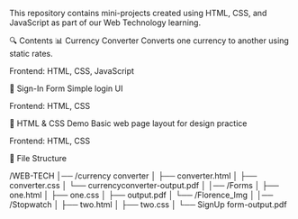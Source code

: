 This repository contains mini-projects created using HTML, CSS, and JavaScript as part of our Web Technology learning.

🔍 Contents
📊 Currency Converter
Converts one currency to another using static rates.

Frontend: HTML, CSS, JavaScript

🔐 Sign-In Form
Simple login UI

Frontend: HTML, CSS

🎨 HTML & CSS Demo
Basic web page layout for design practice

Frontend: HTML, CSS

📂 File Structure

/WEB-TECH
│── /currency converter
│   ├── converter.html
│   ├── converter.css
│   └── currencyconverter-output.pdf
│
│── /Forms
│   ├── one.html
│   ├── one.css
│   ├── output.pdf
│   └── /Florence_Img
│
│── /Stopwatch
│   ├── two.html
│   ├── two.css
│   └── SignUp form-output.pdf
